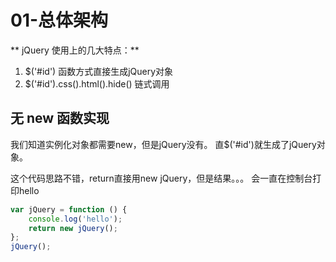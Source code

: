 # 01-总体架构

** jQuery 使用上的几大特点：**
1. $('#id') 函数方式直接生成jQuery对象
2. $('#id').css().html().hide() 链式调用

## 无 new 函数实现

我们知道实例化对象都需要new，但是jQuery没有。
直$('#id')就生成了jQuery对象。 


这个代码思路不错，return直接用new jQuery，但是结果。。。
会一直在控制台打印hello
```js
var jQuery = function () {
    console.log('hello');
    return new jQuery();
};
jQuery();
```
